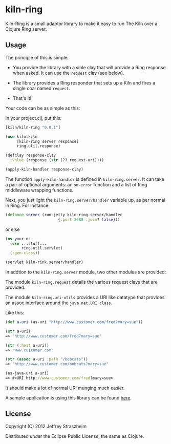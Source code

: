 # kiln-ring

Kiln-Ring is a small adaptor library to make it easy to run The Kiln
over a Clojure Ring server.

## Usage

The principle of this is simple:

* You provide the library with a sinle clay that will provide a Ring
  response when asked. It can use the `request` clay (see below).

* The library provides a Ring responder that sets up a Kiln and fires
  a single coal named `request`.

* That's it!

Your code can be as simple as this:

In your project.clj, put this:

````clojure
[kiln/kiln-ring "0.0.1"]
````

````clojure
(use kiln.kiln
     [kiln-ring server response]
     ring.util.response)

(defclay response-clay
  :value (response (str (?? request-uri))))

(apply-kiln-handler response-clay)
````

The function `apply-kiln-handler` is defined in `kiln-ring.server`. It
can take a pair of optional arguments: an `on-error` function and a
list of Ring middleware wrapping functions.

Next, you just light the `kiln-ring.server/handler` variable up, as
per normal in Ring. For instance:

````clojure
(defonce server (run-jetty kiln-ring.server/handler
	                   {:port 8080 :join? false}))
````

or else

````clojure
(ns your-ns
  (use ...stuff...
       ring.util.servlet)
  (:gen-class))

(servlet kiln-rink.server/handler)
````

In addtion to the `kiln-ring.server` module, two other modules are
provided:

The module `kiln-ring.request` details the various request clays that
are provided.

The module `kiln-ring.uri-utils` provides a URI like datatype that
provides an assoc interface around the `java.net.URI class`.

Like this:

 ````clojure
(def a-uri (as-uri "http://www.customer.com/fred?mary=sue"))

(str a-uri)
=> "http://www.customer.com/fred?mary=sue"

(str (:host a-uri))
=> "www.customer.com"

(str (assoc a-uri :path "/bobcats"))
=> "http://www.customer.com/bobcats?mary=sue"

(as-java-uri a-uri)
=> #<URI http://www.customer.com/fred?mary=sue>
````

It should make a lot of normal URI munging much easier.

A sample application is using this library can be found
[here](http://github.com/straszheimjeffrey/The-Kiln/tree/master/sample).

## License

Copyright (C) 2012 Jeffrey Straszheim

Distributed under the Eclipse Public License, the same as Clojure.
